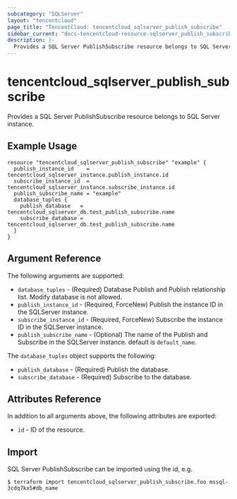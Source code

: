 ```yaml
---
subcategory: "SQLServer"
layout: "tencentcloud"
page_title: "TencentCloud: tencentcloud_sqlserver_publish_subscribe"
sidebar_current: "docs-tencentcloud-resource-sqlserver_publish_subscribe"
description: |-
  Provides a SQL Server PublishSubscribe resource belongs to SQL Server instance.
---
```


# tencentcloud_sqlserver_publish_subscribe

Provides a SQL Server PublishSubscribe resource belongs to SQL Server instance.

## Example Usage

```hcl
resource "tencentcloud_sqlserver_publish_subscribe" "example" {
  publish_instance_id    = tencentcloud_sqlserver_instance.publish_instance.id
  subscribe_instance_id  = tencentcloud_sqlserver_instance.subscribe_instance.id
  publish_subscribe_name = "example"
  database_tuples {
    publish_database   = tencentcloud_sqlserver_db.test_publish_subscribe.name
    subscribe_database = tencentcloud_sqlserver_db.test_publish_subscribe.name
  }
}
```

## Argument Reference

The following arguments are supported:

* `database_tuples` - (Required) Database Publish and Publish relationship list. Modify database is not allowed.
* `publish_instance_id` - (Required, ForceNew) Publish the instance ID in the SQLServer instance.
* `subscribe_instance_id` - (Required, ForceNew) Subscribe the instance ID in the SQLServer instance.
* `publish_subscribe_name` - (Optional) The name of the Publish and Subscribe in the SQLServer instance. default is `default_name`.

The `database_tuples` object supports the following:

* `publish_database` - (Required) Publish the database.
* `subscribe_database` - (Required) Subscribe to the database.

## Attributes Reference

In addition to all arguments above, the following attributes are exported:

* `id` - ID of the resource.



## Import

SQL Server PublishSubscribe can be imported using the id, e.g.

```
$ terraform import tencentcloud_sqlserver_publish_subscribe.foo mssql-3cdq7kx5#db_name
```

